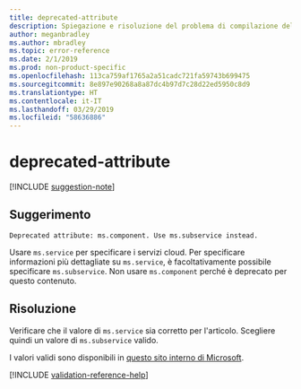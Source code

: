 ```yaml
---
title: deprecated-attribute
description: Spiegazione e risoluzione del problema di compilazione della documentazione deprecated-attribute
author: meganbradley
ms.author: mbradley
ms.topic: error-reference
ms.date: 2/1/2019
ms.prod: non-product-specific
ms.openlocfilehash: 113ca759af1765a2a51cadc721fa59743b699475
ms.sourcegitcommit: 8e897e90268a8a87dc4b97d7c28d22ed5950c8d9
ms.translationtype: HT
ms.contentlocale: it-IT
ms.lasthandoff: 03/29/2019
ms.locfileid: "58636886"
---
```

# <a name="deprecated-attribute"></a>deprecated-attribute

[!INCLUDE [suggestion-note](includes/suggestion-note.md)]

## <a name="suggestion"></a>Suggerimento

`Deprecated attribute: ms.component. Use ms.subservice instead.`

Usare `ms.service` per specificare i servizi cloud. Per specificare informazioni più dettagliate su `ms.service`, è facoltativamente possibile specificare `ms.subservice`. Non usare `ms.component` perché è deprecato per questo contenuto.

## <a name="resolution"></a>Risoluzione

Verificare che il valore di `ms.service` sia corretto per l'articolo. Scegliere quindi un valore di `ms.subservice` valido.

I valori validi sono disponibili in [questo sito interno di Microsoft](https://docsmetadatatool.azurewebsites.net/allowlists).

<!--make sure to add this file to your includes folder and verify the path-->
[!INCLUDE [validation-reference-help](includes/validation-reference-help.md)]
